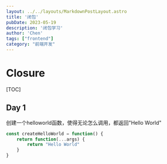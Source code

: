 ```yaml
---
layout: ../../layouts/MarkdownPostLayout.astro
title: '闭包'
pubDate: 2023-05-19
description: '闭包学习'
author: 'Chen'
tags: ["frontend"]
category: "前端开发"
---
```

# Closure

[TOC]

## Day 1

 创建一个helloworld函数，使得无论怎么调用，都返回"Hello World"

```js
const createHelloWorld = function() {
    return function(...args) {
        return "Hello World"
    }
}
```

